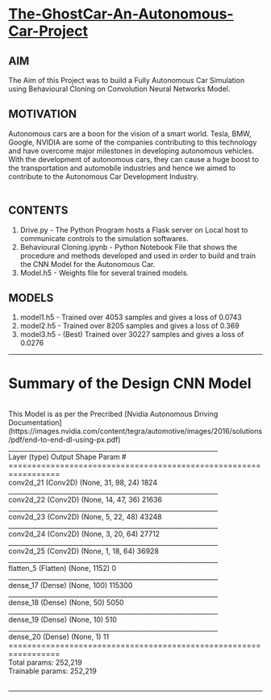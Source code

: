 # [The-GhostCar-An-Autonomous-Car-Project]()

## AIM
The Aim of this Project was to build a Fully Autonomous Car Simulation using Behavioural Cloning on Convolution Neural Networks Model.
<br>

## MOTIVATION
Autonomous cars are a boon for the vision of a smart world. Tesla, BMW, Google, NVIDIA are some of the companies contributing to this technology and have overcome major milestones in developing autonomous vehicles. With the development of autonomous cars, they can cause a huge boost to the transportation and automobile industries and hence we aimed to contribute to the Autonomous Car Development Industry. <br>
<br>

## CONTENTS
1) Drive.py - The Python Program hosts a Flask server on Local host to communicate controls to the simulation softwares. <br>
2) Behavioural Cloning.ipynb - Python Notebook File that shows the procedure and methods developed and used in order to build and train the CNN Model for the Autonomous Car. <br>
3) Model.h5 - Weights file for several trained models. <br>


## MODELS <br>
1) model1.h5 - Trained over 4053 samples and gives a loss of 0.0743 <br>
2) model2.h5 - Trained over 8205 samples and gives a loss of 0.369 <br>
3) model3.h5 - (Best) Trained over 30227 samples and gives a loss of 0.0276 <br>
<hr>

# Summary of the Design CNN Model
<br>
This Model is as per the Precribed [Nvidia Autonomous Driving Documentation](https://images.nvidia.com/content/tegra/automotive/images/2016/solutions/pdf/end-to-end-dl-using-px.pdf) <br>
_________________________________________________________________ <br>
Layer (type)                 Output Shape              Param #    <br>
================================================================= <br>
conv2d_21 (Conv2D)           (None, 31, 98, 24)        1824       <br>
_________________________________________________________________ <br>
conv2d_22 (Conv2D)           (None, 14, 47, 36)        21636      <br>
_________________________________________________________________ <br>
conv2d_23 (Conv2D)           (None, 5, 22, 48)         43248      <br>
_________________________________________________________________ <br>
conv2d_24 (Conv2D)           (None, 3, 20, 64)         27712      <br>
_________________________________________________________________ <br>
conv2d_25 (Conv2D)           (None, 1, 18, 64)         36928      <br>
_________________________________________________________________ <br>
flatten_5 (Flatten)          (None, 1152)              0          <br>
_________________________________________________________________ <br>
dense_17 (Dense)             (None, 100)               115300     <br>
_________________________________________________________________ <br>
dense_18 (Dense)             (None, 50)                5050       <br>
_________________________________________________________________ <br>
dense_19 (Dense)             (None, 10)                510        <br>
_________________________________________________________________ <br>
dense_20 (Dense)             (None, 1)                 11         <br>
================================================================= <br>
Total params: 252,219 <br>
Trainable params: 252,219 <br>
 <br>
<hr>
